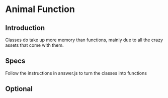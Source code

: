 # Animal Function

## Introduction

Classes do take up more memory than functions, mainly due to all the crazy assets that come with them.

## Specs

Follow the instructions in answer.js to turn the classes into functions

## Optional